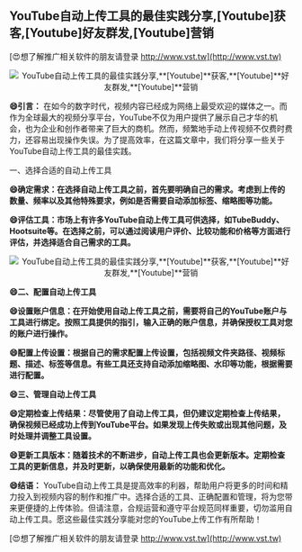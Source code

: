 ## **YouTube自动上传工具的最佳实践分享,**[Youtube]**获客,**[Youtube]**好友群发,**[Youtube]**营销**

[😍想了解推广相关软件的朋友请登录 http://www.vst.tw](http://www.vst.tw)

 <center><img src="https://vst.tw/MP4/tuiguang/png/1.png" alt="YouTube自动上传工具的最佳实践分享,**[Youtube]**获客,**[Youtube]**好友群发,**[Youtube]**营销"></center>

**😄引言：**
在如今的数字时代，视频内容已经成为网络上最受欢迎的媒体之一。而作为全球最大的视频分享平台，YouTube不仅为用户提供了展示自己才华的机会，也为企业和创作者带来了巨大的商机。然而，频繁地手动上传视频不仅费时费力，还容易出现操作失误。为了提高效率，在这篇文章中，我们将分享一些关于YouTube自动上传工具的最佳实践。

一、选择合适的自动上传工具

**😄确定需求：在选择自动上传工具之前，首先要明确自己的需求。考虑到上传的数量、频率以及其他特殊要求，例如是否需要自动添加标签、缩略图等功能。**

**😄评估工具：市场上有许多YouTube自动上传工具可供选择，如TubeBuddy、Hootsuite等。在选择之前，可以通过阅读用户评价、比较功能和价格等方面进行评估，并选择适合自己需求的工具。**

 <center><img src="https://vst.tw/MP4/tuiguang/png/6.png" alt="YouTube自动上传工具的最佳实践分享,**[Youtube]**获客,**[Youtube]**好友群发,**[Youtube]**营销"></center>

**😄二、配置自动上传工具**

**😄设置账户信息：在开始使用自动上传工具之前，需要将自己的YouTube账户与工具进行绑定。按照工具提供的指引，输入正确的账户信息，并确保授权工具对您的账户进行操作。**

**😄配置上传设置：根据自己的需求配置上传设置，包括视频文件夹路径、视频标题、描述、标签等信息。有些工具还支持自动添加缩略图、水印等功能，根据需要进行配置。**

**😄三、管理自动上传工具**

**😄定期检查上传结果：尽管使用了自动上传工具，但仍建议定期检查上传结果，确保视频已经成功上传到YouTube平台。如果发现上传失败或出现其他问题，及时处理并调整工具设置。**

**😄更新工具版本：随着技术的不断进步，自动上传工具也会更新版本。定期检查工具的更新信息，并及时更新，以确保使用最新的功能和优化。**

**😄结语：**
YouTube自动上传工具是提高效率的利器，帮助用户将更多的时间和精力投入到视频内容的制作和推广中。选择合适的工具、正确配置和管理，将为您带来更便捷的上传体验。但请注意，合规运营和遵守平台规范同样重要，切勿滥用自动上传工具。愿这些最佳实践分享能对您的YouTube上传工作有所帮助！

[😍想了解推广相关软件的朋友请登录 http://www.vst.tw](http://www.vst.tw)



